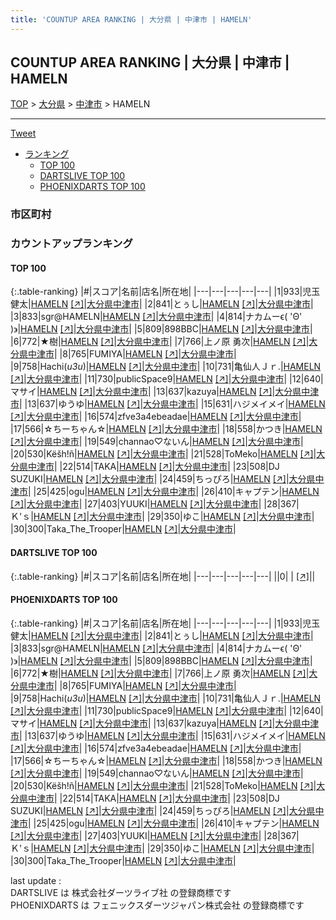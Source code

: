 ```yaml
---
title: 'COUNTUP AREA RANKING | 大分県 | 中津市 | HAMELN'
---
```

## COUNTUP AREA RANKING | 大分県 | 中津市 | HAMELN

[TOP](/darts/rank/) > [大分県](/darts/rank/大分県/) > [中津市](/darts/rank/大分県/中津市/) > HAMELN

___

<a href="https://twitter.com/share?ref_src=twsrc%5Etfw" data-text="COUNTUP AREA RANKING | 大分県中津市HAMELN" class="twitter-share-button" data-hashtags="DARTSLIVE,PHOENIXDARTS,darts,ダーツ" data-show-count="false">Tweet</a>

* [ランキング](#カウントアップランキング)
    * [TOP 100](#top-100)
    * [DARTSLIVE TOP 100](#dartslive-top-100)
    * [PHOENIXDARTS TOP 100](#phoenixdarts-top-100)

### 市区町村

<ul>

</ul>

### カウントアップランキング

#### TOP 100



{:.table-ranking}
|#|スコア|名前|店名|所在地|
|---|---|---|---|---|
|1|933|<span class="rank-name-pd"><span class="pro-icon-pd"></span>児玉 健太</span>|<a href="/darts/rank/shops/67175.html">HAMELN</a> <a href="https://vs.phoenixdarts.com/jp/shop/shopDetailInfo/s_67175?s_seq=67175">[↗]</a>|<a href="/darts/rank/大分県/中津市">大分県中津市</a>|
|2|841|<span class="rank-name-pd">とぅし</span>|<a href="/darts/rank/shops/67175.html">HAMELN</a> <a href="https://vs.phoenixdarts.com/jp/shop/shopDetailInfo/s_67175?s_seq=67175">[↗]</a>|<a href="/darts/rank/大分県/中津市">大分県中津市</a>|
|3|833|<span class="rank-name-pd">sgr@HAMELN</span>|<a href="/darts/rank/shops/67175.html">HAMELN</a> <a href="https://vs.phoenixdarts.com/jp/shop/shopDetailInfo/s_67175?s_seq=67175">[↗]</a>|<a href="/darts/rank/大分県/中津市">大分県中津市</a>|
|4|814|<span class="rank-name-pd">ナカムーϵ( &#x27;Θ&#x27; )϶</span>|<a href="/darts/rank/shops/67175.html">HAMELN</a> <a href="https://vs.phoenixdarts.com/jp/shop/shopDetailInfo/s_67175?s_seq=67175">[↗]</a>|<a href="/darts/rank/大分県/中津市">大分県中津市</a>|
|5|809|<span class="rank-name-pd">898BBC</span>|<a href="/darts/rank/shops/67175.html">HAMELN</a> <a href="https://vs.phoenixdarts.com/jp/shop/shopDetailInfo/s_67175?s_seq=67175">[↗]</a>|<a href="/darts/rank/大分県/中津市">大分県中津市</a>|
|6|772|<span class="rank-name-pd">★樹</span>|<a href="/darts/rank/shops/67175.html">HAMELN</a> <a href="https://vs.phoenixdarts.com/jp/shop/shopDetailInfo/s_67175?s_seq=67175">[↗]</a>|<a href="/darts/rank/大分県/中津市">大分県中津市</a>|
|7|766|<span class="rank-name-pd">上ノ原 勇次</span>|<a href="/darts/rank/shops/67175.html">HAMELN</a> <a href="https://vs.phoenixdarts.com/jp/shop/shopDetailInfo/s_67175?s_seq=67175">[↗]</a>|<a href="/darts/rank/大分県/中津市">大分県中津市</a>|
|8|765|<span class="rank-name-pd">FUMIYA</span>|<a href="/darts/rank/shops/67175.html">HAMELN</a> <a href="https://vs.phoenixdarts.com/jp/shop/shopDetailInfo/s_67175?s_seq=67175">[↗]</a>|<a href="/darts/rank/大分県/中津市">大分県中津市</a>|
|9|758|<span class="rank-name-pd">Hachi(*u3u*)</span>|<a href="/darts/rank/shops/67175.html">HAMELN</a> <a href="https://vs.phoenixdarts.com/jp/shop/shopDetailInfo/s_67175?s_seq=67175">[↗]</a>|<a href="/darts/rank/大分県/中津市">大分県中津市</a>|
|10|731|<span class="rank-name-pd">亀仙人Ｊｒ.</span>|<a href="/darts/rank/shops/67175.html">HAMELN</a> <a href="https://vs.phoenixdarts.com/jp/shop/shopDetailInfo/s_67175?s_seq=67175">[↗]</a>|<a href="/darts/rank/大分県/中津市">大分県中津市</a>|
|11|730|<span class="rank-name-pd">publicSpace9</span>|<a href="/darts/rank/shops/67175.html">HAMELN</a> <a href="https://vs.phoenixdarts.com/jp/shop/shopDetailInfo/s_67175?s_seq=67175">[↗]</a>|<a href="/darts/rank/大分県/中津市">大分県中津市</a>|
|12|640|<span class="rank-name-pd">マサイ</span>|<a href="/darts/rank/shops/67175.html">HAMELN</a> <a href="https://vs.phoenixdarts.com/jp/shop/shopDetailInfo/s_67175?s_seq=67175">[↗]</a>|<a href="/darts/rank/大分県/中津市">大分県中津市</a>|
|13|637|<span class="rank-name-pd">kazuya</span>|<a href="/darts/rank/shops/67175.html">HAMELN</a> <a href="https://vs.phoenixdarts.com/jp/shop/shopDetailInfo/s_67175?s_seq=67175">[↗]</a>|<a href="/darts/rank/大分県/中津市">大分県中津市</a>|
|13|637|<span class="rank-name-pd">ゆうゆ</span>|<a href="/darts/rank/shops/67175.html">HAMELN</a> <a href="https://vs.phoenixdarts.com/jp/shop/shopDetailInfo/s_67175?s_seq=67175">[↗]</a>|<a href="/darts/rank/大分県/中津市">大分県中津市</a>|
|15|631|<span class="rank-name-pd">ハジメイメイ</span>|<a href="/darts/rank/shops/67175.html">HAMELN</a> <a href="https://vs.phoenixdarts.com/jp/shop/shopDetailInfo/s_67175?s_seq=67175">[↗]</a>|<a href="/darts/rank/大分県/中津市">大分県中津市</a>|
|16|574|<span class="rank-name-pd">zfve3a4ebeadae</span>|<a href="/darts/rank/shops/67175.html">HAMELN</a> <a href="https://vs.phoenixdarts.com/jp/shop/shopDetailInfo/s_67175?s_seq=67175">[↗]</a>|<a href="/darts/rank/大分県/中津市">大分県中津市</a>|
|17|566|<span class="rank-name-pd">☆ちーちゃん☆</span>|<a href="/darts/rank/shops/67175.html">HAMELN</a> <a href="https://vs.phoenixdarts.com/jp/shop/shopDetailInfo/s_67175?s_seq=67175">[↗]</a>|<a href="/darts/rank/大分県/中津市">大分県中津市</a>|
|18|558|<span class="rank-name-pd">かつき</span>|<a href="/darts/rank/shops/67175.html">HAMELN</a> <a href="https://vs.phoenixdarts.com/jp/shop/shopDetailInfo/s_67175?s_seq=67175">[↗]</a>|<a href="/darts/rank/大分県/中津市">大分県中津市</a>|
|19|549|<span class="rank-name-pd">channao♡ないん</span>|<a href="/darts/rank/shops/67175.html">HAMELN</a> <a href="https://vs.phoenixdarts.com/jp/shop/shopDetailInfo/s_67175?s_seq=67175">[↗]</a>|<a href="/darts/rank/大分県/中津市">大分県中津市</a>|
|20|530|<span class="rank-name-pd">Këšh!ñ</span>|<a href="/darts/rank/shops/67175.html">HAMELN</a> <a href="https://vs.phoenixdarts.com/jp/shop/shopDetailInfo/s_67175?s_seq=67175">[↗]</a>|<a href="/darts/rank/大分県/中津市">大分県中津市</a>|
|21|528|<span class="rank-name-pd">ToMeko</span>|<a href="/darts/rank/shops/67175.html">HAMELN</a> <a href="https://vs.phoenixdarts.com/jp/shop/shopDetailInfo/s_67175?s_seq=67175">[↗]</a>|<a href="/darts/rank/大分県/中津市">大分県中津市</a>|
|22|514|<span class="rank-name-pd">TAKA</span>|<a href="/darts/rank/shops/67175.html">HAMELN</a> <a href="https://vs.phoenixdarts.com/jp/shop/shopDetailInfo/s_67175?s_seq=67175">[↗]</a>|<a href="/darts/rank/大分県/中津市">大分県中津市</a>|
|23|508|<span class="rank-name-pd">DJ SUZUKI</span>|<a href="/darts/rank/shops/67175.html">HAMELN</a> <a href="https://vs.phoenixdarts.com/jp/shop/shopDetailInfo/s_67175?s_seq=67175">[↗]</a>|<a href="/darts/rank/大分県/中津市">大分県中津市</a>|
|24|459|<span class="rank-name-pd">ちっぴろ</span>|<a href="/darts/rank/shops/67175.html">HAMELN</a> <a href="https://vs.phoenixdarts.com/jp/shop/shopDetailInfo/s_67175?s_seq=67175">[↗]</a>|<a href="/darts/rank/大分県/中津市">大分県中津市</a>|
|25|425|<span class="rank-name-pd">ogu</span>|<a href="/darts/rank/shops/67175.html">HAMELN</a> <a href="https://vs.phoenixdarts.com/jp/shop/shopDetailInfo/s_67175?s_seq=67175">[↗]</a>|<a href="/darts/rank/大分県/中津市">大分県中津市</a>|
|26|410|<span class="rank-name-pd">キャプテン</span>|<a href="/darts/rank/shops/67175.html">HAMELN</a> <a href="https://vs.phoenixdarts.com/jp/shop/shopDetailInfo/s_67175?s_seq=67175">[↗]</a>|<a href="/darts/rank/大分県/中津市">大分県中津市</a>|
|27|403|<span class="rank-name-pd">YUUKI</span>|<a href="/darts/rank/shops/67175.html">HAMELN</a> <a href="https://vs.phoenixdarts.com/jp/shop/shopDetailInfo/s_67175?s_seq=67175">[↗]</a>|<a href="/darts/rank/大分県/中津市">大分県中津市</a>|
|28|367|<span class="rank-name-pd">Ｋ&#x27;ｓ</span>|<a href="/darts/rank/shops/67175.html">HAMELN</a> <a href="https://vs.phoenixdarts.com/jp/shop/shopDetailInfo/s_67175?s_seq=67175">[↗]</a>|<a href="/darts/rank/大分県/中津市">大分県中津市</a>|
|29|350|<span class="rank-name-pd">ゆこ</span>|<a href="/darts/rank/shops/67175.html">HAMELN</a> <a href="https://vs.phoenixdarts.com/jp/shop/shopDetailInfo/s_67175?s_seq=67175">[↗]</a>|<a href="/darts/rank/大分県/中津市">大分県中津市</a>|
|30|300|<span class="rank-name-pd">Taka_The_Trooper</span>|<a href="/darts/rank/shops/67175.html">HAMELN</a> <a href="https://vs.phoenixdarts.com/jp/shop/shopDetailInfo/s_67175?s_seq=67175">[↗]</a>|<a href="/darts/rank/大分県/中津市">大分県中津市</a>|


#### DARTSLIVE TOP 100



{:.table-ranking}
|#|スコア|名前|店名|所在地|
|---|---|---|---|---|
||0|<span class="rank-name-dl"> </span>|<a href="/darts/rank/shops/.html"></a> <a href="">[↗]</a>|<a href="/darts/rank//"></a>|


#### PHOENIXDARTS TOP 100



{:.table-ranking}
|#|スコア|名前|店名|所在地|
|---|---|---|---|---|
|1|933|<span class="rank-name-pd"><span class="pro-icon-pd"></span>児玉 健太</span>|<a href="/darts/rank/shops/67175.html">HAMELN</a> <a href="https://vs.phoenixdarts.com/jp/shop/shopDetailInfo/s_67175?s_seq=67175">[↗]</a>|<a href="/darts/rank/大分県/中津市">大分県中津市</a>|
|2|841|<span class="rank-name-pd">とぅし</span>|<a href="/darts/rank/shops/67175.html">HAMELN</a> <a href="https://vs.phoenixdarts.com/jp/shop/shopDetailInfo/s_67175?s_seq=67175">[↗]</a>|<a href="/darts/rank/大分県/中津市">大分県中津市</a>|
|3|833|<span class="rank-name-pd">sgr@HAMELN</span>|<a href="/darts/rank/shops/67175.html">HAMELN</a> <a href="https://vs.phoenixdarts.com/jp/shop/shopDetailInfo/s_67175?s_seq=67175">[↗]</a>|<a href="/darts/rank/大分県/中津市">大分県中津市</a>|
|4|814|<span class="rank-name-pd">ナカムーϵ( &#x27;Θ&#x27; )϶</span>|<a href="/darts/rank/shops/67175.html">HAMELN</a> <a href="https://vs.phoenixdarts.com/jp/shop/shopDetailInfo/s_67175?s_seq=67175">[↗]</a>|<a href="/darts/rank/大分県/中津市">大分県中津市</a>|
|5|809|<span class="rank-name-pd">898BBC</span>|<a href="/darts/rank/shops/67175.html">HAMELN</a> <a href="https://vs.phoenixdarts.com/jp/shop/shopDetailInfo/s_67175?s_seq=67175">[↗]</a>|<a href="/darts/rank/大分県/中津市">大分県中津市</a>|
|6|772|<span class="rank-name-pd">★樹</span>|<a href="/darts/rank/shops/67175.html">HAMELN</a> <a href="https://vs.phoenixdarts.com/jp/shop/shopDetailInfo/s_67175?s_seq=67175">[↗]</a>|<a href="/darts/rank/大分県/中津市">大分県中津市</a>|
|7|766|<span class="rank-name-pd">上ノ原 勇次</span>|<a href="/darts/rank/shops/67175.html">HAMELN</a> <a href="https://vs.phoenixdarts.com/jp/shop/shopDetailInfo/s_67175?s_seq=67175">[↗]</a>|<a href="/darts/rank/大分県/中津市">大分県中津市</a>|
|8|765|<span class="rank-name-pd">FUMIYA</span>|<a href="/darts/rank/shops/67175.html">HAMELN</a> <a href="https://vs.phoenixdarts.com/jp/shop/shopDetailInfo/s_67175?s_seq=67175">[↗]</a>|<a href="/darts/rank/大分県/中津市">大分県中津市</a>|
|9|758|<span class="rank-name-pd">Hachi(*u3u*)</span>|<a href="/darts/rank/shops/67175.html">HAMELN</a> <a href="https://vs.phoenixdarts.com/jp/shop/shopDetailInfo/s_67175?s_seq=67175">[↗]</a>|<a href="/darts/rank/大分県/中津市">大分県中津市</a>|
|10|731|<span class="rank-name-pd">亀仙人Ｊｒ.</span>|<a href="/darts/rank/shops/67175.html">HAMELN</a> <a href="https://vs.phoenixdarts.com/jp/shop/shopDetailInfo/s_67175?s_seq=67175">[↗]</a>|<a href="/darts/rank/大分県/中津市">大分県中津市</a>|
|11|730|<span class="rank-name-pd">publicSpace9</span>|<a href="/darts/rank/shops/67175.html">HAMELN</a> <a href="https://vs.phoenixdarts.com/jp/shop/shopDetailInfo/s_67175?s_seq=67175">[↗]</a>|<a href="/darts/rank/大分県/中津市">大分県中津市</a>|
|12|640|<span class="rank-name-pd">マサイ</span>|<a href="/darts/rank/shops/67175.html">HAMELN</a> <a href="https://vs.phoenixdarts.com/jp/shop/shopDetailInfo/s_67175?s_seq=67175">[↗]</a>|<a href="/darts/rank/大分県/中津市">大分県中津市</a>|
|13|637|<span class="rank-name-pd">kazuya</span>|<a href="/darts/rank/shops/67175.html">HAMELN</a> <a href="https://vs.phoenixdarts.com/jp/shop/shopDetailInfo/s_67175?s_seq=67175">[↗]</a>|<a href="/darts/rank/大分県/中津市">大分県中津市</a>|
|13|637|<span class="rank-name-pd">ゆうゆ</span>|<a href="/darts/rank/shops/67175.html">HAMELN</a> <a href="https://vs.phoenixdarts.com/jp/shop/shopDetailInfo/s_67175?s_seq=67175">[↗]</a>|<a href="/darts/rank/大分県/中津市">大分県中津市</a>|
|15|631|<span class="rank-name-pd">ハジメイメイ</span>|<a href="/darts/rank/shops/67175.html">HAMELN</a> <a href="https://vs.phoenixdarts.com/jp/shop/shopDetailInfo/s_67175?s_seq=67175">[↗]</a>|<a href="/darts/rank/大分県/中津市">大分県中津市</a>|
|16|574|<span class="rank-name-pd">zfve3a4ebeadae</span>|<a href="/darts/rank/shops/67175.html">HAMELN</a> <a href="https://vs.phoenixdarts.com/jp/shop/shopDetailInfo/s_67175?s_seq=67175">[↗]</a>|<a href="/darts/rank/大分県/中津市">大分県中津市</a>|
|17|566|<span class="rank-name-pd">☆ちーちゃん☆</span>|<a href="/darts/rank/shops/67175.html">HAMELN</a> <a href="https://vs.phoenixdarts.com/jp/shop/shopDetailInfo/s_67175?s_seq=67175">[↗]</a>|<a href="/darts/rank/大分県/中津市">大分県中津市</a>|
|18|558|<span class="rank-name-pd">かつき</span>|<a href="/darts/rank/shops/67175.html">HAMELN</a> <a href="https://vs.phoenixdarts.com/jp/shop/shopDetailInfo/s_67175?s_seq=67175">[↗]</a>|<a href="/darts/rank/大分県/中津市">大分県中津市</a>|
|19|549|<span class="rank-name-pd">channao♡ないん</span>|<a href="/darts/rank/shops/67175.html">HAMELN</a> <a href="https://vs.phoenixdarts.com/jp/shop/shopDetailInfo/s_67175?s_seq=67175">[↗]</a>|<a href="/darts/rank/大分県/中津市">大分県中津市</a>|
|20|530|<span class="rank-name-pd">Këšh!ñ</span>|<a href="/darts/rank/shops/67175.html">HAMELN</a> <a href="https://vs.phoenixdarts.com/jp/shop/shopDetailInfo/s_67175?s_seq=67175">[↗]</a>|<a href="/darts/rank/大分県/中津市">大分県中津市</a>|
|21|528|<span class="rank-name-pd">ToMeko</span>|<a href="/darts/rank/shops/67175.html">HAMELN</a> <a href="https://vs.phoenixdarts.com/jp/shop/shopDetailInfo/s_67175?s_seq=67175">[↗]</a>|<a href="/darts/rank/大分県/中津市">大分県中津市</a>|
|22|514|<span class="rank-name-pd">TAKA</span>|<a href="/darts/rank/shops/67175.html">HAMELN</a> <a href="https://vs.phoenixdarts.com/jp/shop/shopDetailInfo/s_67175?s_seq=67175">[↗]</a>|<a href="/darts/rank/大分県/中津市">大分県中津市</a>|
|23|508|<span class="rank-name-pd">DJ SUZUKI</span>|<a href="/darts/rank/shops/67175.html">HAMELN</a> <a href="https://vs.phoenixdarts.com/jp/shop/shopDetailInfo/s_67175?s_seq=67175">[↗]</a>|<a href="/darts/rank/大分県/中津市">大分県中津市</a>|
|24|459|<span class="rank-name-pd">ちっぴろ</span>|<a href="/darts/rank/shops/67175.html">HAMELN</a> <a href="https://vs.phoenixdarts.com/jp/shop/shopDetailInfo/s_67175?s_seq=67175">[↗]</a>|<a href="/darts/rank/大分県/中津市">大分県中津市</a>|
|25|425|<span class="rank-name-pd">ogu</span>|<a href="/darts/rank/shops/67175.html">HAMELN</a> <a href="https://vs.phoenixdarts.com/jp/shop/shopDetailInfo/s_67175?s_seq=67175">[↗]</a>|<a href="/darts/rank/大分県/中津市">大分県中津市</a>|
|26|410|<span class="rank-name-pd">キャプテン</span>|<a href="/darts/rank/shops/67175.html">HAMELN</a> <a href="https://vs.phoenixdarts.com/jp/shop/shopDetailInfo/s_67175?s_seq=67175">[↗]</a>|<a href="/darts/rank/大分県/中津市">大分県中津市</a>|
|27|403|<span class="rank-name-pd">YUUKI</span>|<a href="/darts/rank/shops/67175.html">HAMELN</a> <a href="https://vs.phoenixdarts.com/jp/shop/shopDetailInfo/s_67175?s_seq=67175">[↗]</a>|<a href="/darts/rank/大分県/中津市">大分県中津市</a>|
|28|367|<span class="rank-name-pd">Ｋ&#x27;ｓ</span>|<a href="/darts/rank/shops/67175.html">HAMELN</a> <a href="https://vs.phoenixdarts.com/jp/shop/shopDetailInfo/s_67175?s_seq=67175">[↗]</a>|<a href="/darts/rank/大分県/中津市">大分県中津市</a>|
|29|350|<span class="rank-name-pd">ゆこ</span>|<a href="/darts/rank/shops/67175.html">HAMELN</a> <a href="https://vs.phoenixdarts.com/jp/shop/shopDetailInfo/s_67175?s_seq=67175">[↗]</a>|<a href="/darts/rank/大分県/中津市">大分県中津市</a>|
|30|300|<span class="rank-name-pd">Taka_The_Trooper</span>|<a href="/darts/rank/shops/67175.html">HAMELN</a> <a href="https://vs.phoenixdarts.com/jp/shop/shopDetailInfo/s_67175?s_seq=67175">[↗]</a>|<a href="/darts/rank/大分県/中津市">大分県中津市</a>|


<div class="footer border-top border-gray-light mt-5 pt-3 text-right text-gray">
    last update : <span style="font-weight: italic" id="foot_last_modified"></span><br />
    DARTSLIVE は 株式会社ダーツライブ社 の登録商標です<br />
    PHOENIXDARTS は フェニックスダーツジャパン株式会社 の登録商標です<br />
</div>

<script src="https://cdnjs.cloudflare.com/ajax/libs/jquery.tablesorter/2.31.3/js/jquery.tablesorter.min.js" integrity="sha512-qzgd5cYSZcosqpzpn7zF2ZId8f/8CHmFKZ8j7mU4OUXTNRd5g+ZHBPsgKEwoqxCtdQvExE5LprwwPAgoicguNg==" crossorigin="anonymous" referrerpolicy="no-referrer"></script>
<link rel="stylesheet" href="https://cdnjs.cloudflare.com/ajax/libs/jquery.tablesorter/2.31.3/css/theme.default.min.css" integrity="sha512-wghhOJkjQX0Lh3NSWvNKeZ0ZpNn+SPVXX1Qyc9OCaogADktxrBiBdKGDoqVUOyhStvMBmJQ8ZdMHiR3wuEq8+w==" crossorigin="anonymous" referrerpolicy="no-referrer" />
<script>
$(function() {
    $(".table-ranking").tablesorter({sortList:[[0, 0]]});
    $("#foot_last_modified").text(formatDate(new Date(document.lastModified), 'yyyy-MM-dd HH:mm:ss'));
});
</script>

<script async src="https://platform.twitter.com/widgets.js" charset="utf-8"></script>